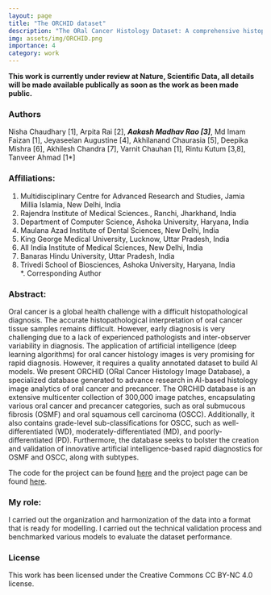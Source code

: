```yaml
---
layout: page
title: "The ORCHID dataset"
description: "The ORal Cancer Histology Dataset: A comprehensive histopathology dataset for ML in Oral Cancer grade and stage detection."
img: assets/img/ORCHID.png
importance: 4
category: work
---
```


**This work is currently under review at Nature, Scientific Data, all details will be made available publically as soon as the work as been made public.**
### Authors
Nisha Chaudhary [1], Arpita Rai [2], _**Aakash Madhav Rao [3]**_, Md Imam Faizan [1], Jeyaseelan Augustine [4], Akhilanand Chaurasia [5], Deepika Mishra [6], Akhilesh Chandra [7], Varnit Chauhan [1], Rintu Kutum [3,8], Tanveer Ahmad [1*]   

### Affiliations:
1. Multidisciplinary Centre for Advanced Research and Studies, Jamia Millia Islamia, New Delhi, India
2. Rajendra Institute of Medical Sciences., Ranchi, Jharkhand, India
3. Department of Computer Science, Ashoka University, Haryana, India 
4. Maulana Azad Institute of Dental Sciences, New Delhi, India
5. King George Medical University, Lucknow, Uttar Pradesh, India
6. All India Institute of Medical Sciences, New Delhi, India
7. Banaras Hindu University, Uttar Pradesh, India
8. Trivedi School of Biosciences, Ashoka University, Haryana, India     
*. Corresponding Author

### Abstract:
Oral cancer is a global health challenge with a difficult histopathological diagnosis. The accurate histopathological interpretation of oral cancer tissue samples remains difficult. However, early diagnosis is very challenging due to a lack of experienced pathologists and inter-observer variability in diagnosis. The application of artificial intelligence (deep learning algorithms) for oral cancer histology images is very promising for rapid diagnosis. However, it requires a quality annotated dataset to build AI models. We present ORCHID (ORal Cancer Histology Image Database), a specialized database generated to advance research in AI-based histology image analytics of oral cancer and precancer. The ORCHID database is an extensive multicenter collection of 300,000 image patches, encapsulating various oral cancer and precancer categories, such as oral submucous fibrosis (OSMF) and oral squamous cell carcinoma (OSCC). Additionally, it also contains grade-level sub-classifications for OSCC, such as well-differentiated (WD), moderately-differentiated (MD), and poorly-differentiated (PD). Furthermore, the database seeks to bolster the creation and validation of innovative artificial intelligence-based rapid diagnostics for OSMF and OSCC, along with subtypes.

The code for the project can be found [here](https://github.com/ai-orchid/ORCHID) and the project page can be found [here](https://ai-orchid.github.io/ORCHID-web/).


### My role:
I carried out the organization and harmonization of the data into a format that is ready for modelling. I carried out the technical validation process and benchmarked various models to evaluate the dataset performance.

### License
This work has been licensed under the Creative Commons CC BY-NC 4.0 license.
